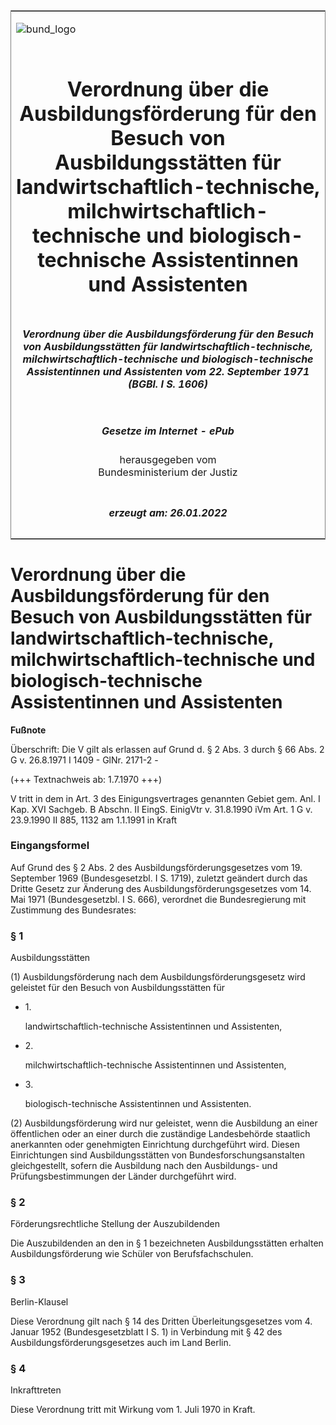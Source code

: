 <span id="DECKBLATT.html"></span>

<table border="0" frame="border" width="100%">

<tr valign="top">

<td align="left">

![bund\_logo](BfJ_2021_Web_de_de.gif)

</td>

<td align="right">

 

</td>

</tr>

<tr align="center" valign="middle">

<td colspan="2">

# Verordnung über die Ausbildungsförderung für den Besuch von Ausbildungsstätten für landwirtschaftlich-technische, milchwirtschaftlich-technische und biologisch-technische Assistentinnen und Assistenten

</td>

</tr>

<tr align="center" valign="middle">

<td colspan="2">

##### Verordnung über die Ausbildungsförderung für den Besuch von Ausbildungsstätten für landwirtschaftlich-technische, milchwirtschaftlich-technische und biologisch-technische Assistentinnen und Assistenten vom 22. September 1971 (BGBl. I S. 1606)

</td>

</tr>

<tr align="center" valign="middle">

<td colspan="2">

  
  

##### Gesetze im Internet - ePub  
  
herausgegeben vom  
Bundesministerium der Justiz

</td>

</tr>

<tr align="center" valign="bottom">

<td colspan="2">

  
  

##### erzeugt am: 26.01.2022

</td>

</tr>

</table>

<span id="BJNR016060971.html"></span>

# Verordnung über die Ausbildungsförderung für den Besuch von Ausbildungsstätten für landwirtschaftlich-technische, milchwirtschaftlich-technische und biologisch-technische Assistentinnen und Assistenten

<div>

  
**Fußnote**

<div class="jnhtml">

<div>

<div class="jurAbsatz">

Überschrift: Die V gilt als erlassen auf Grund d. § 2 Abs. 3 durch § 66
Abs. 2 G v. 26.8.1971 I 1409 - GlNr. 2171-2 -  
  
(+++ Textnachweis ab: 1.7.1970 +++)  
  
V tritt in dem in Art. 3 des Einigungsvertrages genannten Gebiet gem.
Anl. I Kap. XVI Sachgeb. B Abschn. II EingS. EinigVtr v. 31.8.1990 iVm
Art. 1 G v. 23.9.1990 II 885, 1132 am 1.1.1991 in Kraft

</div>

</div>

</div>

</div>

<span id="BJNR016060971BJNE000100319.html"></span>

### Eingangsformel  

<div>

<div class="jnhtml">

<div>

<div class="jurAbsatz">

Auf Grund des § 2 Abs. 2 des Ausbildungsförderungsgesetzes vom 19.
September 1969 (Bundesgesetzbl. I S. 1719), zuletzt geändert durch das
Dritte Gesetz zur Änderung des Ausbildungsförderungsgesetzes vom 14. Mai
1971 (Bundesgesetzbl. I S. 666), verordnet die Bundesregierung mit
Zustimmung des Bundesrates:

</div>

</div>

</div>

</div>

<span id="BJNR016060971BJNE000200319.html"></span>

### § 1  
Ausbildungsstätten

<div>

<div class="jnhtml">

<div>

<div class="jurAbsatz">

(1) Ausbildungsförderung nach dem Ausbildungsförderungsgesetz wird
geleistet für den Besuch von Ausbildungsstätten für

  - 1\.
    
    <div style="">
    
    landwirtschaftlich-technische Assistentinnen und Assistenten,
    
    </div>

  - 2\.
    
    <div style="">
    
    milchwirtschaftlich-technische Assistentinnen und Assistenten,
    
    </div>

  - 3\.
    
    <div style="">
    
    biologisch-technische Assistentinnen und Assistenten.
    
    </div>

</div>

<div class="jurAbsatz">

(2) Ausbildungsförderung wird nur geleistet, wenn die Ausbildung an
einer öffentlichen oder an einer durch die zuständige Landesbehörde
staatlich anerkannten oder genehmigten Einrichtung durchgeführt wird.
Diesen Einrichtungen sind Ausbildungsstätten von
Bundesforschungsanstalten gleichgestellt, sofern die Ausbildung nach den
Ausbildungs- und Prüfungsbestimmungen der Länder durchgeführt wird.

</div>

</div>

</div>

</div>

<span id="BJNR016060971BJNE000300319.html"></span>

### § 2  
Förderungsrechtliche Stellung der Auszubildenden

<div>

<div class="jnhtml">

<div>

<div class="jurAbsatz">

Die Auszubildenden an den in § 1 bezeichneten Ausbildungsstätten
erhalten Ausbildungsförderung wie Schüler von Berufsfachschulen.

</div>

</div>

</div>

</div>

<span id="BJNR016060971BJNE000400319.html"></span>

### § 3  
Berlin-Klausel

<div>

<div class="jnhtml">

<div>

<div class="jurAbsatz">

Diese Verordnung gilt nach § 14 des Dritten Überleitungsgesetzes vom 4.
Januar 1952 (Bundesgesetzblatt I S. 1) in Verbindung mit § 42 des
Ausbildungsförderungsgesetzes auch im Land Berlin.

</div>

</div>

</div>

</div>

<span id="BJNR016060971BJNE000500319.html"></span>

### § 4  
Inkrafttreten

<div>

<div class="jnhtml">

<div>

<div class="jurAbsatz">

Diese Verordnung tritt mit Wirkung vom 1. Juli 1970 in Kraft.

</div>

</div>

</div>

</div>
